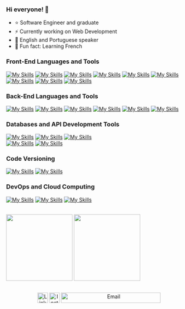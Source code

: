 ### Hi everyone! 👋

- ⭐ Software Engineer and graduate
- ⚡ Currently working on Web Development
- 🔔 English and Portuguese speaker
- 🧐 Fun fact: Learning French

### **Front-End Languages and Tools**
[![My Skills](https://skillicons.dev/icons?i=js)](https://developer.mozilla.org/en-US/docs/Web/JavaScript)
[![My Skills](https://skillicons.dev/icons?i=html)](https://developer.mozilla.org/en-US/docs/Web/HTML)
[![My Skills](https://skillicons.dev/icons?i=css)](https://developer.mozilla.org/en-US/docs/Web/CSS)
[![My Skills](https://skillicons.dev/icons?i=react)](https://react.dev)
[![My Skills](https://skillicons.dev/icons?i=next)](https://nextjs.org)
[![My Skills](https://skillicons.dev/icons?i=vite)](https://vitejs.dev)
[![My Skills](https://skillicons.dev/icons?i=tailwind)](https://tailwindcss.com)
[![My Skills](https://skillicons.dev/icons?i=cypress)](https://www.cypress.io)
[![My Skills](https://skillicons.dev/icons?i=figma)](https://www.figma.com)

### **Back-End Languages and Tools**
[![My Skills](https://skillicons.dev/icons?i=py)](https://www.python.org)
[![My Skills](https://skillicons.dev/icons?i=django)](https://www.djangoproject.com)
[![My Skills](https://skillicons.dev/icons?i=flask)](https://flask.palletsprojects.com/en/3.0.x/)
[![My Skills](https://skillicons.dev/icons?i=selenium)](https://selenium-python.readthedocs.io)
[![My Skills](https://skillicons.dev/icons?i=debian)](https://www.debian.org)
[![My Skills](https://skillicons.dev/icons?i=ubuntu)](https://ubuntu.com)


### **Databases and API Development Tools**
[![My Skills](https://skillicons.dev/icons?i=mysql)](https://www.mysql.com)
[![My Skills](https://skillicons.dev/icons?i=postgres)](https://www.postgresql.org)
[![My Skills](https://skillicons.dev/icons?i=mongodb)](https://www.mongodb.com)
<br>
[![My Skills](https://skillicons.dev/icons?i=fastapi)](https://fastapi.tiangolo.com)
[![My Skills](https://skillicons.dev/icons?i=postman)](https://www.postman.com)

### **Code Versioning**
[![My Skills](https://skillicons.dev/icons?i=git)](https://git-scm.com)
[![My Skills](https://skillicons.dev/icons?i=github)](https://github.com)

### **DevOps and Cloud Computing**
[![My Skills](https://skillicons.dev/icons?i=docker)](https://www.docker.com)
[![My Skills](https://skillicons.dev/icons?i=kubernetes)](https://kubernetes.io)
[![My Skills](https://skillicons.dev/icons?i=gcp)](https://cloud.google.com)

<br>

<div>
  <img height="180em" src="https://github-readme-stats.vercel.app/api?username=SamuelAMT&show_icons=true&theme=tokyonight&include_all_commits=true&count_private=true"/>
  <img height="180em" src="https://github-readme-stats.vercel.app/api/top-langs/?username=SamuelAMT&layout=compact&langs_count=16&theme=tokyonight"/>
</div>
  
 ##
  
<div align="center">
  <a href="https://www.linkedin.com/in/samuel-miranda-software-py/" target="_blank">
    <img src="https://img.shields.io/badge/LinkedIn-0077B5?style=for-the-badge&logo=linkedin&logoColor=white" height="28" alt="LinkedIn"></a>
  
  <a href="mailto:samuelmirandasamt@gmail.com?subject=Subject%20Here" target="_blank">
    <img src="https://img.shields.io/badge/Instagram-E4405F?style=for-the-badge&logo=instagram&logoColor=white" height="28" alt="Instagram"></a>
  
  <a href="https://www.instagram.com/samuelmirandamg" target="_blank">
    <img src="https://img.shields.io/badge/-samuelmirandasamt@gmail.com-6633cc?style=flat-square&logo=Gmail&logoColor=white" height="28" width="270" alt="Email"></a>
</div>
